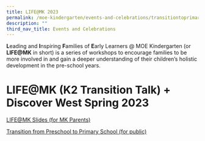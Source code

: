 ```yaml
---
title: LIFE@MK 2023
permalink: /moe-kindergarten/events-and-celebrations/transitiontoprimaryschool/
description: ""
third_nav_title: Events and Celebrations
---
```

**L**eading and **I**nspiring **F**amilies of **E**arly Learners @ MOE Kindergarten (or **LIFE@MK** in short) is a series of workshops to encourage families to be more involved in and gain a deeper understanding of their children’s holistic development in the pre-school years.

# LIFE@MK (K2 Transition Talk) + Discover West Spring 2023

[LIFE@MK Slides (for MK Parents)](/files/MK/life@mk_2023%20(encrypted).pdf)

[Transition from Preschool to Primary School (for public)](/files/MK/transition%20from%20preschool%20to%20primary%20school.pdf)